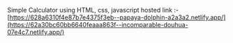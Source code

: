 Simple Calculator using HTML, css, javascript
hosted link :- [https://628a6310f4e87b7e4375f3eb--papaya-dolphin-a2a3a2.netlify.app/](https://62a30bc60bb6640feaaa863f--incomparable-douhua-07e4c7.netlify.app/)
